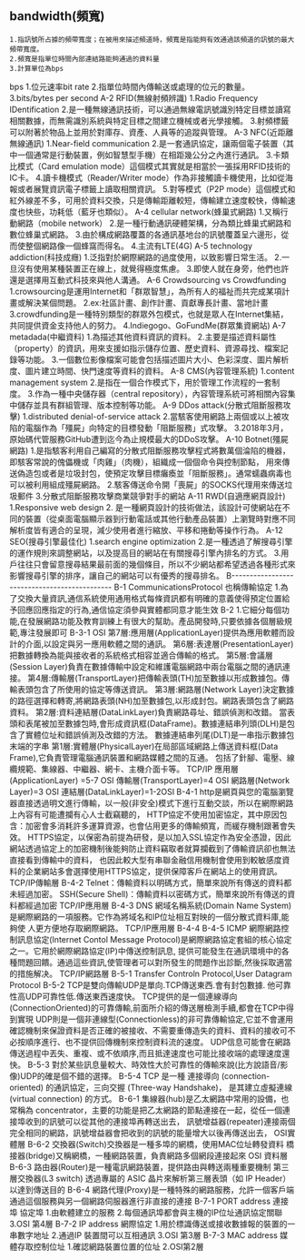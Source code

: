 ## bandwidth(頻寬)
```
1.指訊號所占據的頻帶寬度；在被用來描述頻道時，頻寬是指能夠有效通過該頻道的訊號的最大頻帶寬度。
2.頻寬是指單位時間內部連結路能夠通過的資料量
3.計算單位為bps
```
bps
1.位元速率bit rate
2.指單位時間內傳輸送或處理的位元的數量。
3.bits/bytes per second
A-2
RFID(無線射頻辨識)
1.Radio Frequency IDentification
2.是一種無線通訊技術，可以通過無線電訊號識別特定目標並讀寫相關數據，而無需識別系統與特定目標之間建立機械或者光學接觸。
3.射頻標籤可以附著於物品上並用於對庫存、資產、人員等的追蹤與管理。
A-3
NFC(近距離無線通訊)
1.Near-field communication
2.是一套通訊協定，讓兩個電子裝置（其中一個通常是行動裝置，例如智慧型手機）在相距幾公分之內進行通訊。
3.卡類比模式（Card emulation mode）這個模式其實就是相當於一張採用RFID技術的IC卡。
4.讀卡機模式（Reader/Writer mode）作為非接觸讀卡機使用，比如從海報或者展覽資訊電子標籤上讀取相關資訊。
5.對等模式（P2P mode）這個模式和紅外線差不多，可用於資料交換，只是傳輸距離較短，傳輸建立速度較快，傳輸速度也快些，功耗低（藍牙也類似）。
A-4
cellular network(蜂巢式網路)
1.又稱行動網路（mobile network）
2.是一種行動通訊硬體架構，分為類比蜂巢式網路和數位蜂巢式網路。
3.由於構成網路覆蓋的各通訊基地台的訊號覆蓋呈六邊形，從而使整個網路像一個蜂窩而得名。
4.主流有LTE(4G)
A-5
technology addiction(科技成癮)
1.泛指對於網際網路的過度使用，以致影響日常生活。
2.一旦沒有使用某種裝置正在線上，就覺得極度焦慮。
3.即使人就在身旁，他們也許還是選擇用互動式科技來與他人溝通。
A-6
Crowdsourcing vs Crowdfunding
1.crowsourcing是運用Internet和「群眾智慧」，為所有人的福祉而共完成某項計畫或解決某個問題。
2.ex:社區計畫、創作計畫、貢獻專長計畫、當地計畫
3.crowdfunding是一種特別類型的群眾外包模式，也就是眾人在Internet集結，共同提供資金支持他人的努力。
4.Indiegogo、GoFundMe(群眾集資網站)
A-7
metadada(中繼資料)
1.為描述其他資料資訊的資料。
2.主要是描述資料屬性（property）的資訊，用來支援如指示儲存位置、歷史資料、資源尋找、檔案記錄等功能。
3.一個數位影像檔案可能會包括描述圖片大小、色彩深度、圖片解析度、圖片建立時間、快門速度等資料的資料。
A-8
CMS(內容管理系統)
1.content management system
2.是指在一個合作模式下，用於管理工作流程的一套制度。
3.作為一種中央儲存器（central repository），內容管理系統可將相關內容集中儲存並具有群組管理、版本控制等功能。
A-9
DDos attack(分散式阻斷服務攻擊)
1.distributed denial-of-service attack
2.當駭客使用網路上兩個或以上被攻陷的電腦作為「殭屍」向特定的目標發動「阻斷服務」式攻擊。
3.2018年3月，原始碼代管服務GitHub遭到迄今為止規模最大的DDoS攻擊。
A-10
Botnet(殭屍網路)
1.是指駭客利用自己編寫的分散式阻斷服務攻擊程式將數萬個淪陷的機器，即駭客常說的傀儡機或「肉雞」（肉機），組織成一個個命令與控制節點，
用來傳送偽造包或者是垃圾封包，使預定攻擊目標癱瘓並「阻斷服務」。通常蠕蟲病毒也可以被利用組成殭屍網路。
2.駭客傳送命令開「喪屍」的SOCKS代理用來傳送垃圾郵件
3.分散式阻斷服務攻擊商業競爭對手的網站
A-11
RWD(自適應網頁設計)
1.Responsive web design
2. 是一種網頁設計的技術做法，該設計可使網站在不同的裝置（從桌面電腦顯示器到行動電話或其他行動產品裝置）上瀏覽時對應不同解析度皆有適合的呈現，減少使用者進行縮放、平移和捲動等操作行為。
A-12
SEO(搜尋引擎最佳化)
1.search engine optimization
2.是一種透過了解搜尋引擎的運作規則來調整網站，以及提高目的網站在有關搜尋引擎內排名的方式。
3.用戶往往只會留意搜尋結果最前面的幾個條目，所以不少網站都希望透過各種形式來影響搜尋引擎的排序，讓自己的網站可以有優秀的搜尋排名。
B---------------------------------------------
B-1 CommunicationsProtocol 也稱傳輸協定 
1.為了交換大量資訊,通信系統使用通用格式每條資訊都有明確的意義使得預定位置給予回應回應指定的行為,通信協定須參與實體都同意才能生效
B-2
1.它細分每個功能,在發展網路功能及教育訓練上有很大的幫助。產品開發時,只要依據各個層級規範,專注發展即可
B-3-1 OSI 第7層:應用層(ApplicationLayer)提供為應用軟體而設計的介面,以設定與另一應用軟體之間的通訊。
          第6層:表達層(PresentationLayer)把數據轉換為能與接收者的系統格式相容並適合傳輸的格式。
          第5層:會議層(Session Layer)負責在數據傳輸中設定和維護電腦網路中兩台電腦之間的通訊連接。
          第4層:傳輸層(TransportLayer)把傳輸表頭(TH)加至數據以形成數據包。傳輸表頭包含了所使用的協定等傳送資訊。
          第3層:網路層(Network Layer)決定數據的路徑選擇和轉寄,將網路表頭(NH)加至數據包,以形成封包。網路表頭包含了網路資料。
          第2層:資料連結層(DataLinkLayer)負責網路尋址、錯誤偵測和改錯。
               當表頭和表尾被加至數據包時,會形成資訊框(DataFrame)。數據連結串列頭(DLH)是包含了實體位址和錯誤偵測及改錯的方法。
               數據連結串列尾(DLT)是一串指示數據包末端的字串
          第1層:實體層(PhysicalLayer)在局部區域網路上傳送資料框(Data Frame),它負責管理電腦通訊裝置和網路媒體之間的互通。
          包括了針腳、電壓、線纜規範、集線器、中繼器、網卡、主機介面卡等。
     TCP/IP 應用層(ApplicationLayer) =5-7 OSI 傳輸層(TransportLayer)=4 OSI 網路層(Network Layer)=3 OSI 連結層(DataLinkLayer)=1-2OSI
B-4-1
http是網頁與您的電腦瀏覽器直接透過明文進行傳輸，以一般(非安全)模式下進行互動交談，所以在網際網路上內容有可能遭攔有心人士截竊聽的，
HTTP協定不使用加密協定，其中原因包含：加密會多消耗許多運算資源，也會佔用更多的傳輸頻寬，而緩存機制跟著會失效。
HTTPS協定，以保密為前提為研發，是以加入SSL協定作為安全憑證，因此網站透過協定上的加密機制後能夠防止資料竊取者就算攔截到了傳輸資訊卻也無法直接看到傳輸中的資料，
也因此較大型有串聯金融信用機制會使用到較敏感度資料的企業網站多會選擇使用HTTPS協定，提供保障客戶在網站上的使用資訊。
TCP/IP傳輸層
B-4-2
Telnet：傳輸資料以明碼方式，簡單來說所有傳送的資料都未經過加密。
SSH(Secure Shell)：傳輸資料以密碼方式，簡單來說所有傳送的資料都經過加密
TCP/IP應用層
B-4-3
DNS 網域名稱系統(Domain Name System)是網際網路的一項服務。它作為將域名和IP位址相互對映的一個分散式資料庫,能夠使
    人更方便地存取網際網路。
    TCP/IP應用層
B-4-4
B-4-5
ICMP 網際網路控制訊息協定(Internet Contol Message Protocol)是網際網路協定套組的核心協定之一。它用於網際網路協定(IP)中傳送控制訊息,
     提供可能發生在通訊環境中的各種問題回饋。通過這些資訊,使管理者可以對所發生的問題作出診斷,然後採取適當的措施解决。
     TCP/IP網路層
B-5-1
Transfer Controln Protocol,User Datagram Protocol
B-5-2
TCP是雙向傳輸UDP是單向.TCP傳送東西.會有封包數據.
他可靠性高UDP可靠性低.傳送東西速度快。
TCP提供的是一個連線導向(ConnectionOriented)的可靠傳輸,前面所介紹的傳送層檢測手續,都會在TCP中得到實現
UDP則是一個非連線型(Connectionless)的非可靠傳輸協定,它並不會運用確認機制來保證資料是否正確的被接收、不需要重傳造失的資料、資料的接收可不必按順序進行、也不提供回傳機制來控制資料流的速度。
UDP信息可能會在網路傳送過程中丟失、重複、或不依順序,而且抵達速度也可能比接收端的處理速度還快。
B-5-3
對於某些訊息量較大、時效性大於可靠性的傳輸來說(比方說語音/影像)UDP的確是個不錯的選擇。
B-5-4
TCP 是一種 連接導向 (connection-oriented) 的通訊協定，三向交握 (Three-way Handshake)， 是其建立虛擬連線 (virtual connection) 的方式。
B-6-1
集線器(hub)是乙太網路中常用的設備，也常稱為 concentrator，主要的功能是把乙太網路的節點連接在一起，從任一個連接埠收到的訊號可以從其他的連接埠再轉送出去，
訊號增益器(repeater)連接兩個完全相同的網路，訊號增益器會把收到的訊號的能量增大以後再傳送出去，
OSI實體層
B-6-2
交換器(Switch)交換器是一種多埠的網橋，使用MAC位址轉發資料
橋接器(bridge)又稱網橋，一種網路裝置，負責網路多個網段連接起來
OSI 資料層
B-6-3
路由器(Router)是一種電訊網路裝置，提供路由與轉送兩種重要機制
第三層交換器(L3 switch) 透過專屬的 ASIC 晶片來解析第三層表頭（如 IP Header）以達到傳送目的
B-6-4
網路代理(Proxy)是一種特殊的網路服務，允許一個客戶端 通過這個服務與另一個網路伺服器進行非直接的連接
B-7-1
PORT address 連接埠 協定埠 1.由軟體建立的服務
                          2.每個通訊埠都會與主機的IP位址通訊協定關聯
                          3.OSI 第4層
B-7-2
IP address 網際協定 1.用於標識傳送或接收數據報的裝置的一串數字地址
                   2.通過IP 裝置間可以互相通訊
                   3.OSI 第3層
B-7-3
MAC address 媒體存取控制位址 1.確認網路裝置位置的位址
                            2.OSI第2層
